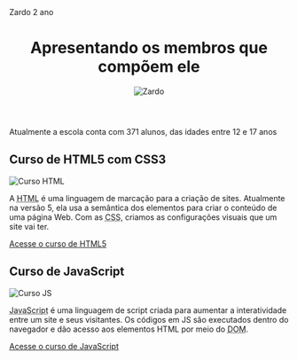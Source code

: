 <!DOCTYPE html>
<html lang="pt-br">
<head>
    <meta charset="UTF-8">
    <meta name="viewport" content="width=device-width, initial-scale=1.0">
   </title>Zardo 2 ano
    <link rel="stylesheet" href="estilos/style.css">
</head>
<body>
    <main>
        <header>
            <h1>Apresentando os membros que compõem ele</h1>
            <img src="https://palotinapress.com.br/midias/conteudo/C12997-dia-de-cooperar-voluntariado-transforma-escola-de-palotina-0ae60afe77.jpg" alt="Zardo">
        </header>
        <article>Atualmente a escola conta com 371 alunos, das idades entre 12 e 17 anos<article>
            <h2>Curso de HTML5 com CSS3</h2>
            <img class="lado" src="imagens/curso-html-css.png" alt="Curso HTML">
            <p>A <abbr title="HyperText Markup Language">HTML</abbr> é uma linguagem de marcação para a criação de sites. Atualmente na versão 5, ela usa a semântica dos elementos para criar o conteúdo de uma página Web. Com as <abbr title="Cascading Style Sheets">CSS</abbr>, criamos as configurações visuais que um site vai ter.</p>
            <p><a href="curso-html.html">Acesse o curso de HTML5</a></p>
        </article>
        <article>
            <h2>Curso de JavaScript</h2>
            <img class="lado" src="imagens/curso-javascript.png" alt="Curso JS">
            <p><abbr title="JavaScript">JavaScript</abbr> é uma linguagem de script criada para aumentar a interatividade entre um site e seus visitantes. Os códigos em JS são executados dentro do navegador e dão acesso aos elementos HTML por meio do <abbr title="Document Object Model">DOM</abbr>.</p>
            <p><a href="curso-js.html">Acesse o curso de JavaScript</a></p>
        </article>
    </main>
</body>
</html>
